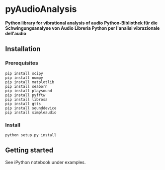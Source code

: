 # pyAudioAnalysis

**Python library for vibrational analysis of audio**
**Python-Bibliothek für die Schwingungsanalyse von Audio**
**Libreria Python per l'analisi vibrazionale dell'audio**

## Installation

### Prerequisites
```
pip install scipy
pip install numpy
pip install matplotlib
pip install seaborn
pip install playsound
pip install pyfftw
pip install librosa
pip install gtts
pip install sounddevice
pip install simpleaudio
```

### Install
```
python setup.py install
```

## Getting started
See iPython notebook under examples.
